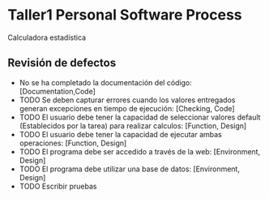 # Taller1 Personal Software Process
Calculadora estadística

## Revisión de defectos

* No se ha completado la documentación del código: [Documentation,Code]
* TODO Se deben capturar errores cuando los valores entregados generan excepciones en tiempo de ejecución: [Checking, Code]
* TODO El usuario debe tener la capacidad de seleccionar valores default (Establecidos por la tarea) para realizar calculos: [Function, Design]
* TODO El usuario debe tener la capacidad de ejecutar ambas operaciones: [Function, Design]
* TODO El programa debe ser accedido a través de la web: [Environment, Design]
* TODO El programa debe utilizar una base de datos: [Environment, Design]
* TODO Escribir pruebas

